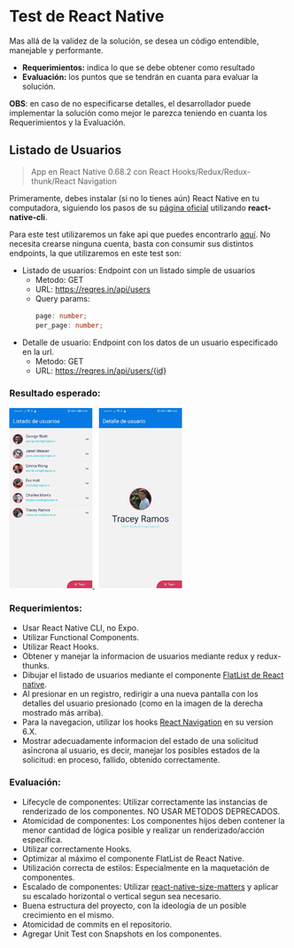 # Test de React Native

Mas allá de la validez de la solución, se desea un código entendible, manejable y performante.

- **Requerimientos:** indica lo que se debe obtener como resultado
- **Evaluación:** los puntos que se tendrán en cuanta para evaluar la solución.

**OBS**: en caso de no especificarse detalles, el desarrollador puede implementar la solución como mejor le parezca teniendo en cuanta los
Requerimientos y la Evaluación.

## Listado de Usuarios

> App en React Native 0.68.2 con React Hooks/Redux/Redux-thunk/React Navigation

Primeramente, debes instalar (si no lo tienes aún) React Native en tu computadora, siguiendo los pasos de su [página oficial](https://reactnative.dev/docs/environment-setup) utilizando **react-native-cli**.

Para este test utilizaremos un fake api que puedes encontrarlo [aquí](https://reqres.in/). No necesita crearse ninguna cuenta, basta con consumir sus distintos endpoints, la que utilizaremos en este test son:

- Listado de usuarios: Endpoint con un listado simple de usuarios
  - Metodo: GET
  - URL: https://reqres.in/api/users
  - Query params:
    ```ts
    page: number;
    per_page: number;
    ```
- Detalle de usuario: Endpoint con los datos de un usuario especificado en la url.
  - Metodo: GET
  - URL: https://reqres.in/api/users/{id}

### Resultado esperado:

<a href="./assets/UserList.jpg">
  <img src="./assets/UserList.jpg" width="150">
</a>&nbsp;
<a href="./assets/UserDetail.jpg">
  <img src="./assets/UserDetail.jpg" width="150">
</a>

### Requerimientos:

- Usar React Native CLI, no Expo.
- Utilizar Functional Components.
- Utilizar React Hooks.
- Obtener y manejar la informacion de usuarios mediante redux y redux-thunks.
- Dibujar el listado de usuarios mediante el componente [FlatList de React native](https://reactnative.dev/docs/flatlist).
- Al presionar en un registro, redirigir a una nueva pantalla con los detalles del usuario presionado (como en la imagen de la derecha mostrado más arriba).
- Para la navegacion, utilizar los hooks [React Navigation](https://reactnavigation.org/) en su version 6.X.
- Mostrar adecuadamente informacion del estado de una solicitud asīncrona al usuario, es decir, manejar los posibles estados de la solicitud: en proceso, fallido, obtenido correctamente.

### Evaluación:

- Lifecycle de componentes: Utilizar correctamente las instancias de renderizado de los componentes. NO USAR METODOS DEPRECADOS.
- Atomicidad de componentes: Los componentes hijos deben contener la menor cantidad de lógica posible y realizar un renderizado/acción específica.
- Utilizar correctamente Hooks.
- Optimizar al máximo el componente FlatList de React Native.
- Utilización correcta de estilos: Especialmente en la maquetación de componentes.
- Escalado de componentes: Utilizar [react-native-size-matters](https://github.com/nirsky/react-native-size-matters) y aplicar su escalado horizontal o vertical segun sea necesario.
- Buena estructura del proyecto, con la ideología de un posible crecimiento en el mismo.
- Atomicidad de commits en el repositorio.
- Agregar Unit Test con Snapshots en los componentes.
